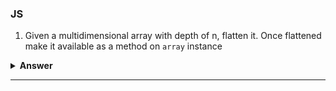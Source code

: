 ### JS

1) Given a multidimensional array with depth of n, flatten it. Once flattened make it available as a method on `array` instance

<details><summary><b>Answer</b></summary>
<p>

```javascript
/**
 * [1,2,[3,4]] -> [1,2,3,4]
 */

let arr = [1,2,[3,4, [5,6, [7, [8, 9, 10]]]]]

function flatten(arr) {
  return arr.reduce(function(acc, next){
    let isArray =  Array.isArray(next)
    return acc.concat(isArray ? flatten(next) : next)
  }, [])
}

if (!Array.prototype.flatten) {
  Array.prototype.flatten = function() {
    return flatten(this)
  }
}
console.log(arr.flatten());
```

</p>
</details>

---